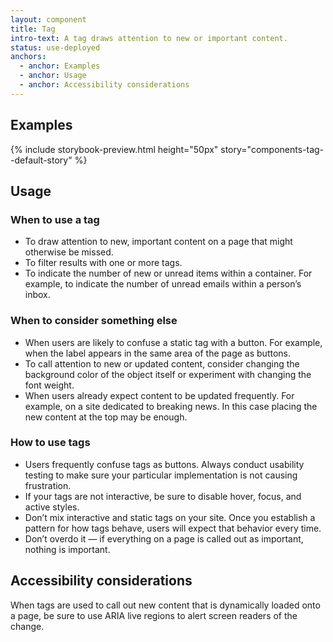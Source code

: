 ```yaml
---
layout: component
title: Tag
intro-text: A tag draws attention to new or important content.
status: use-deployed
anchors:
  - anchor: Examples
  - anchor: Usage
  - anchor: Accessibility considerations
---
```


## Examples

{% include storybook-preview.html height="50px" story="components-tag--default-story" %}

## Usage

### When to use a tag

* To draw attention to new, important content on a page that might otherwise be missed.
* To filter results with one or more tags.
* To indicate the number of new or unread items within a container. For example, to indicate the number of unread emails within a person’s inbox.

### When to consider something else

* When users are likely to confuse a static tag with a button. For example, when the label appears in the same area of the page as buttons.
* To call attention to new or updated content, consider changing the background color of the object itself or experiment with changing the font weight.
* When users already expect content to be updated frequently. For example, on a site dedicated to breaking news. In this case placing the new content at the top may be enough.

### How to use tags

* Users frequently confuse tags as buttons. Always conduct usability testing to make sure your particular implementation is not causing frustration.
* If your tags are not interactive, be sure to disable hover, focus, and active styles.
* Don’t mix interactive and static tags on your site. Once you establish a pattern for how tags behave, users will expect that behavior every time.
* Don’t overdo it — if everything on a page is called out as important, nothing is important.

## Accessibility considerations

When tags are used to call out new content that is dynamically loaded onto a page, be sure to use ARIA live regions to alert screen readers of the change.
